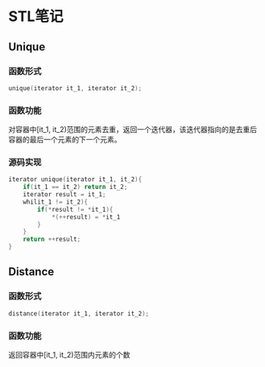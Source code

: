 # STL笔记
## Unique
### 函数形式
```cpp
unique(iterator it_1, iterator it_2);
 ```
### 函数功能
对容器中[it_1, it_2)范围的元素去重，返回一个迭代器，该迭代器指向的是去重后容器的最后一个元素的下一个元素。
### 源码实现
```cpp
iterator unique(iterator it_1, it_2){
    if(it_1 == it_2) return it_2;
    iterator result = it_1;
    whilit_1 != it_2){
        if(*result != *it_1){
            *(++result) = *it_1
        }
    }
    return ++result;
}
```
## Distance
### 函数形式
```cpp
distance(iterator it_1, iterator it_2);
```
### 函数功能
返回容器中[it_1, it_2)范围内元素的个数
